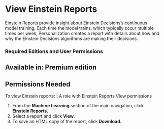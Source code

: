 

# View Einstein Reports

Einstein Reports provide insight about Einstein Decisions’s continuous model
training. Each time the model trains, which typically occur multiple times per
week, Personalization creates a report with details about how and why the
Einstein Decisions algorithms are making their decisions.

### Required Editions and User Permissions

Available in: Premium edition  
---  
  
  

Permissions Needed  
---  
To view Einstein reports: | A role with Einstein Reports View permissions  
  
  1. From the **Machine Learning** section of the main navigation, click **Einstein Reports.**
  2. Select a report and click **View**.
  3. To save an HTML copy of the report, click **Download.**

